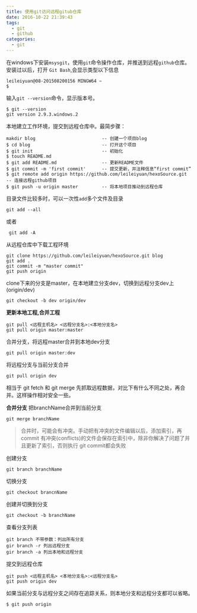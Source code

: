 ```yaml
---
title: 使用git访问远程gitub仓库
date: 2016-10-22 21:39:43
tags:
  - git 
  - github
categories: 
  - git
---
```


在windows下安装`msysgit`，使用`git`命令操作仓库，并推送到远程`github`仓库。
 安装过以后，打开 `Git Bash`,会显示类型以下信息
 
	leileiyuan@08-201508200156 MINGW64 ~
	$

输入`git --version`命令，显示版本号。
<!--more-->

	$ git --version
	git version 2.9.3.windows.2

	 
 本地建立工作环境，提交到远程仓库中。最简步骤：

	makdir blog                         -- 创建一个项目blog  
	$ cd blog                           -- 打开这个项目
	$ git init                          -- 初始化
	$ touch README.md
	$ git add README.md                 -- 更新README文件
	$ git commit -m 'first commit'      -- 提交更新，并注释信息“first commit”
	$ git remote add origin https://github.com/leileiyuan/hexoSource.git     -- 连接远程github项目  
	$ git push -u origin master         -- 将本地项目推动到远程仓库

目录文件比较多时，可以一次性`add`多个文件及目录

	git add --all

 或者
 
	 git add -A
  
 
 从远程仓库中下载工程环境

	git clone https://github.com/leileiyuan/hexoSource.git blog
	git add .
	git commit -m "master commit"
	git push origin 
	
clone下来的分支是master，在本地建立分支dev，切换到远程分支dev上(origin/dev)

	git checkout -b dev origin/dev

**更新本地工程,合并工程**

	git pull <远程主机名> <远程分支名>:<本地分支名>
	git pull origin master:master

合并分支，将远程master合并到本地dev分支

	git pull origin master:dev

将远程分支与当前分支合并

	git pull origin dev

相当于
git fetch 和 git merge
先抓取远程数据，对比下有什么不同之处，再合并。这样操作相对安全一些。



**合并分支**
把branchName合并到当前分支

	git merge branchName

> 合并时，可能会有冲突。手动把有冲突的文件编辑以后，添加索引，再commit
> 有冲突(conflicts)的文件会保存在索引中，除非你解决了问题了并且更新了索引，否则执行 git commit都会失败



创建分支

	git branch branchName


切换分支

	git checkout brancnName


创建并切换到分支

	git checkout -b branchName


查看分支列表

	git branch 不带参数：列出所有分支
	gir branch -r 列出远程分支
	gir branch -a 列出本地和远程分支



提交到远程仓库

	git push <远程主机名> <本地分支名>:<远程分支名>
	git push origin dev

如果当前分支与远程分支之间存在追踪关系，则本地分支和远程分支都可以省略。

	$ git push origin


